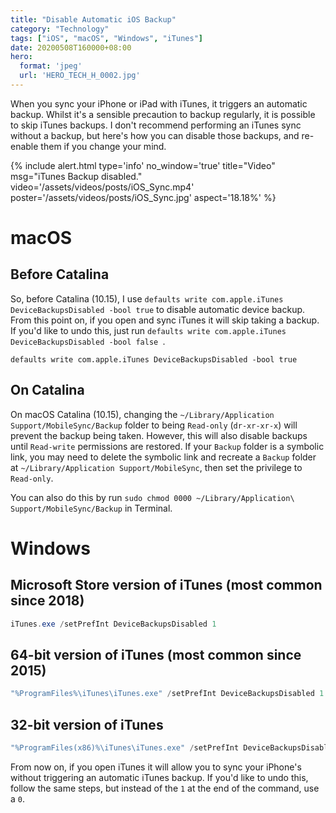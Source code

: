 ```yaml
---
title: "Disable Automatic iOS Backup"
category: "Technology"
tags: ["iOS", "macOS", "Windows", "iTunes"]
date: 20200508T160000+08:00
hero:
  format: 'jpeg'
  url: 'HERO_TECH_H_0002.jpg'
---
```

When you sync your iPhone or iPad with iTunes, it triggers an automatic backup. Whilst it's a sensible precaution to backup regularly, it is possible to skip iTunes backups. I don't recommend performing an iTunes sync without a backup, but here's how you can disable those backups, and re-enable them if you change your mind.

{% include alert.html type='info' no_window='true' title="Video" msg="iTunes Backup disabled." video='/assets/videos/posts/iOS_Sync.mp4' poster='/assets/videos/posts/iOS_Sync.jpg' aspect='18.18%' %}

# macOS

## Before Catalina

So, before Catalina (10.15), I use `defaults write com.apple.iTunes DeviceBackupsDisabled -bool true` to disable automatic device backup. From this point on, if you open and sync iTunes it will skip taking a backup. If you'd like to undo this, just run `defaults write com.apple.iTunes DeviceBackupsDisabled -bool false
`.

```shell
defaults write com.apple.iTunes DeviceBackupsDisabled -bool true
```

## On Catalina

On macOS Catalina (10.15), changing the `~/Library/Application Support/MobileSync/Backup` folder to being `Read-only` (`dr-xr-xr-x`) will prevent the backup being taken. However, this will also disable backups until `Read-write` permissions are restored. If your `Backup` folder is a symbolic link, you may need to delete the symbolic link and recreate a `Backup` folder at `~/Library/Application Support/MobileSync`, then set the privilege to `Read-only`.

You can also do this by run `sudo chmod 0000 ~/Library/Application\ Support/MobileSync/Backup` in Terminal.

# Windows

## Microsoft Store version of iTunes (most common since 2018)

```powershell
iTunes.exe /setPrefInt DeviceBackupsDisabled 1
```

## 64-bit version of iTunes (most common since 2015)

```powershell
"%ProgramFiles%\iTunes\iTunes.exe" /setPrefInt DeviceBackupsDisabled 1
```

## 32-bit version of iTunes

```powershell
"%ProgramFiles(x86)%\iTunes\iTunes.exe" /setPrefInt DeviceBackupsDisabled 1
```

From now on, if you open iTunes it will allow you to sync your iPhone's without triggering an automatic iTunes backup. If you'd like to undo this, follow the same steps, but instead of the `1` at the end of the command, use a `0`.
